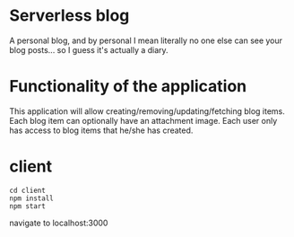 # Serverless blog
A personal blog, and by personal I mean literally no one else can see your blog posts... so I guess it's actually a diary.
# Functionality of the application

This application will allow creating/removing/updating/fetching blog items. Each blog item can optionally have an attachment image. Each user only has access to blog items that he/she has created.

# client
```
cd client
npm install
npm start
```
navigate to localhost:3000
